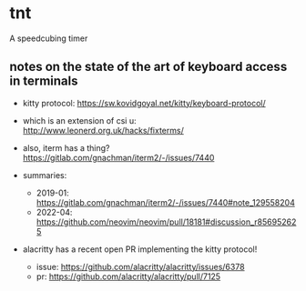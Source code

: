 # tnt

A speedcubing timer

## notes on the state of the art of keyboard access in terminals

- kitty protocol: https://sw.kovidgoyal.net/kitty/keyboard-protocol/
- which is an extension of csi u: http://www.leonerd.org.uk/hacks/fixterms/
- also, iterm has a thing? https://gitlab.com/gnachman/iterm2/-/issues/7440
- summaries:
    - 2019-01: https://gitlab.com/gnachman/iterm2/-/issues/7440#note_129558204
    - 2022-04: https://github.com/neovim/neovim/pull/18181#discussion_r856952625

- alacritty has a recent open PR implementing the kitty protocol!
    - issue: https://github.com/alacritty/alacritty/issues/6378
    - pr: https://github.com/alacritty/alacritty/pull/7125
